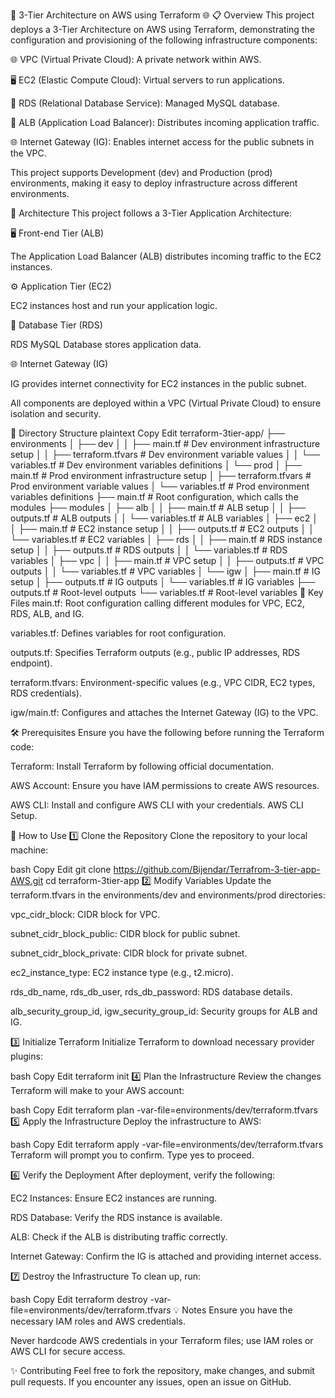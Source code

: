 🚀 3-Tier Architecture on AWS using Terraform 🌐
📋 Overview
This project deploys a 3-Tier Architecture on AWS using Terraform, demonstrating the configuration and provisioning of the following infrastructure components:

🌐 VPC (Virtual Private Cloud): A private network within AWS.

🖥️ EC2 (Elastic Compute Cloud): Virtual servers to run applications.

💾 RDS (Relational Database Service): Managed MySQL database.

🔄 ALB (Application Load Balancer): Distributes incoming application traffic.

🌐 Internet Gateway (IG): Enables internet access for the public subnets in the VPC.

This project supports Development (dev) and Production (prod) environments, making it easy to deploy infrastructure across different environments.

🔧 Architecture
This project follows a 3-Tier Application Architecture:

🖥️ Front-end Tier (ALB)

The Application Load Balancer (ALB) distributes incoming traffic to the EC2 instances.

⚙️ Application Tier (EC2)

EC2 instances host and run your application logic.

💾 Database Tier (RDS)

RDS MySQL Database stores application data.

🌐 Internet Gateway (IG)

IG provides internet connectivity for EC2 instances in the public subnet.

All components are deployed within a VPC (Virtual Private Cloud) to ensure isolation and security.

📂 Directory Structure
plaintext
Copy
Edit
terraform-3tier-app/
├── environments
│   ├── dev
│   │   ├── main.tf                # Dev environment infrastructure setup
│   │   ├── terraform.tfvars       # Dev environment variable values
│   │   └── variables.tf           # Dev environment variables definitions
│   └── prod
│       ├── main.tf                # Prod environment infrastructure setup
│       ├── terraform.tfvars       # Prod environment variable values
│       └── variables.tf           # Prod environment variables definitions
├── main.tf                        # Root configuration, which calls the modules
├── modules
│   ├── alb
│   │   ├── main.tf                # ALB setup
│   │   ├── outputs.tf             # ALB outputs
│   │   └── variables.tf           # ALB variables
│   ├── ec2
│   │   ├── main.tf                # EC2 instance setup
│   │   ├── outputs.tf             # EC2 outputs
│   │   └── variables.tf           # EC2 variables
│   ├── rds
│   │   ├── main.tf                # RDS instance setup
│   │   ├── outputs.tf             # RDS outputs
│   │   └── variables.tf           # RDS variables
│   ├── vpc
│   │   ├── main.tf                # VPC setup
│   │   ├── outputs.tf             # VPC outputs
│   │   └── variables.tf           # VPC variables
│   └── igw
│       ├── main.tf                # IG setup
│       ├── outputs.tf             # IG outputs
│       └── variables.tf           # IG variables
├── outputs.tf                     # Root-level outputs
└── variables.tf                   # Root-level variables
🔑 Key Files
main.tf: Root configuration calling different modules for VPC, EC2, RDS, ALB, and IG.

variables.tf: Defines variables for root configuration.

outputs.tf: Specifies Terraform outputs (e.g., public IP addresses, RDS endpoint).

terraform.tfvars: Environment-specific values (e.g., VPC CIDR, EC2 types, RDS credentials).

igw/main.tf: Configures and attaches the Internet Gateway (IG) to the VPC.

🛠️ Prerequisites
Ensure you have the following before running the Terraform code:

Terraform: Install Terraform by following official documentation.

AWS Account: Ensure you have IAM permissions to create AWS resources.

AWS CLI: Install and configure AWS CLI with your credentials. AWS CLI Setup.

🚀 How to Use
1️⃣ Clone the Repository
Clone the repository to your local machine:

bash
Copy
Edit
git clone https://github.com/Bijendar/Terrafrom-3-tier-app-AWS.git
cd terraform-3tier-app
2️⃣ Modify Variables
Update the terraform.tfvars in the environments/dev and environments/prod directories:

vpc_cidr_block: CIDR block for VPC.

subnet_cidr_block_public: CIDR block for public subnet.

subnet_cidr_block_private: CIDR block for private subnet.

ec2_instance_type: EC2 instance type (e.g., t2.micro).

rds_db_name, rds_db_user, rds_db_password: RDS database details.

alb_security_group_id, igw_security_group_id: Security groups for ALB and IG.

3️⃣ Initialize Terraform
Initialize Terraform to download necessary provider plugins:

bash
Copy
Edit
terraform init
4️⃣ Plan the Infrastructure
Review the changes Terraform will make to your AWS account:

bash
Copy
Edit
terraform plan -var-file=environments/dev/terraform.tfvars
5️⃣ Apply the Infrastructure
Deploy the infrastructure to AWS:

bash
Copy
Edit
terraform apply -var-file=environments/dev/terraform.tfvars
Terraform will prompt you to confirm. Type yes to proceed.

6️⃣ Verify the Deployment
After deployment, verify the following:

EC2 Instances: Ensure EC2 instances are running.

RDS Database: Verify the RDS instance is available.

ALB: Check if the ALB is distributing traffic correctly.

Internet Gateway: Confirm the IG is attached and providing internet access.

7️⃣ Destroy the Infrastructure
To clean up, run:

bash
Copy
Edit
terraform destroy -var-file=environments/dev/terraform.tfvars
💡 Notes
Ensure you have the necessary IAM roles and AWS credentials.

Never hardcode AWS credentials in your Terraform files; use IAM roles or AWS CLI for secure access.

✨ Contributing
Feel free to fork the repository, make changes, and submit pull requests. If you encounter any issues, open an issue on GitHub.